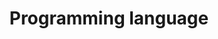 ---
layout: list
type: category
title: Programming language
slug: language
menu: true
order: 1
description: >
  Anything about programming language
---